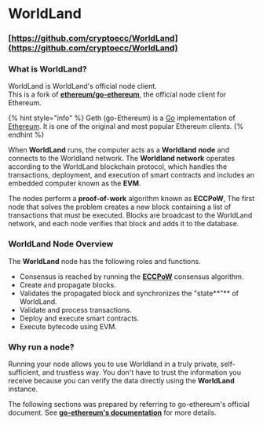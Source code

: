 # WorldLand

### [https://github.com/cryptoecc/WorldLand](https://github.com/cryptoecc/WorldLand)

### What is WorldLand?

WorldLand is  WorldLand's official node client. \
This is a fork of [**ethereum/go-ethereum**](https://github.com/ethereum/go-ethereum), the official node client for Ethereum.

{% hint style="info" %}
Geth (go-Ethereum) is a [Go](https://go.dev/) implementation of [Ethereum](https://ethereum.org/). It is one of the original and most popular Ethereum clients.
{% endhint %}

When **WorldLand** runs, the computer acts as a **Worldland** **node** and connects to the Worldland network. The **Worldland network** operates according to the WorldLand blockchain protocol, which handles the transactions, deployment, and execution of smart contracts and includes an embedded computer known as the **EVM**.&#x20;

The nodes perform a **proof-of-work** algorithm known as **ECCPoW**, The first node that solves the problem creates a new block containing a list of transactions that must be executed. Blocks are broadcast to the WorldLand network, and each node verifies that block and adds it to the database.



### WorldLand Node Overview&#x20;

The **WorldLand** node has the following roles and functions.

* Consensus is reached by running the [**ECCPoW**](https://doi.org/10.48550/arXiv.2006.12306) consensus algorithm.&#x20;
* Create and propagate blocks.&#x20;
* Validates the propagated block and synchronizes the "state**"** of WorldLand.&#x20;
* Validate and process transactions.&#x20;
* Deploy and execute smart contracts.&#x20;
* Execute bytecode using EVM.



### Why run a node?

Running your node allows you to use Worldland in a truly private, self-sufficient, and trustless way. You don't have to trust the information you receive because you can verify the data directly using the **WorldLand** instance.



The following sections was prepared by referring to go-ethereum's official document. See [**go-ethereum's documentation**](https://geth.ethereum.org/docs) for more details.





